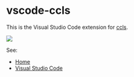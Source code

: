 # vscode-ccls

This is the Visual Studio Code extension for [ccls](https://github.com/MaskRay/ccls).

![](https://ptpb.pw/ScXs.jpg)

See:

* [Home](https://github.com/MaskRay/ccls/wiki/Home)
* [Visual Studio Code](https://github.com/MaskRay/ccls/wiki/Visual-Studio-Code)
